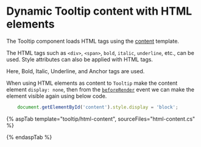 # Dynamic Tooltip content with HTML elements

The Tooltip component loads HTML tags using the [content](https://ej2.syncfusion.com/documentation/tooltip/content.html?lang=typescript) template.

The HTML tags such as `<div>`, `<span>`, `bold`, `italic`, `underline`, etc., can be used. Style attributes can also be applied with HTML tags.

Here, Bold, Italic, Underline, and Anchor tags are used.

When using HTML elements as content to `Tooltip` make the content element `display: none`, then from the
[`beforeRender`](https://ej2.syncfusion.com/documentation/tooltip/api-tooltip.html?lang=typescript#beforerender)
event we can make the element visible again using below code.

```typescript
    document.getElementById('content').style.display = 'block';
```

{% aspTab template="tooltip/html-content", sourceFiles="html-content.cs" %}

{% endaspTab %}
